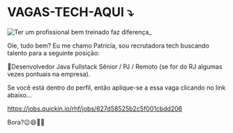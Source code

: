 # VAGAS-TECH-AQUI ⤵️

![Ter um profissional bem treinado faz diferença_](https://user-images.githubusercontent.com/110489835/189919870-dd60424e-9b9d-4c45-af66-00f3bf0377d8.jpg)


Oie, tudo bem? 
Eu me chamo Patrícia, sou recrutadora tech buscando talento para a seguinte posição:

🚩Desenvolvedor Java Fullstack Sênior / PJ / Remoto (se for do RJ algumas vezes pontuais na empresa).

Se você está dentro do perfil, então aplique-se a essa vaga clicando no link abaixo...
 
https://jobs.quickin.io/rhf/jobs/627d58525b2c5f001cbdd206
 
         
Bora?😉😄🚀🎯
